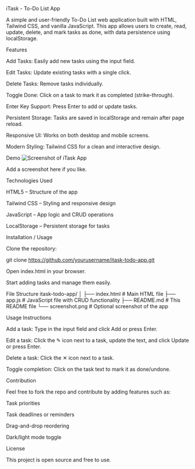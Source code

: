 iTask - To-Do List App

A simple and user-friendly To-Do List web application built with HTML, Tailwind CSS, and vanilla JavaScript.
This app allows users to create, read, update, delete, and mark tasks as done, with data persistence using localStorage.

Features

Add Tasks: Easily add new tasks using the input field.

Edit Tasks: Update existing tasks with a single click.

Delete Tasks: Remove tasks individually.

Toggle Done: Click on a task to mark it as completed (strike-through).

Enter Key Support: Press Enter to add or update tasks.

Persistent Storage: Tasks are saved in localStorage and remain after page reload.

Responsive UI: Works on both desktop and mobile screens.

Modern Styling: Tailwind CSS for a clean and interactive design.

Demo
![Screenshot of iTask App](screenshot.png)


Add a screenshot here if you like.

Technologies Used

HTML5 – Structure of the app

Tailwind CSS – Styling and responsive design

JavaScript – App logic and CRUD operations

LocalStorage – Persistent storage for tasks

Installation / Usage

Clone the repository:

git clone https://github.com/yourusername/itask-todo-app.git


Open index.html in your browser.

Start adding tasks and manage them easily.

File Structure
itask-todo-app/
│
├── index.html       # Main HTML file
├── app.js           # JavaScript file with CRUD functionality
├── README.md        # This README file
└── screenshot.png   # Optional screenshot of the app

Usage Instructions

Add a task: Type in the input field and click Add or press Enter.

Edit a task: Click the ✎ icon next to a task, update the text, and click Update or press Enter.

Delete a task: Click the ✕ icon next to a task.

Toggle completion: Click on the task text to mark it as done/undone.

Contribution

Feel free to fork the repo and contribute by adding features such as:

Task priorities

Task deadlines or reminders

Drag-and-drop reordering

Dark/light mode toggle

License

This project is open source and free to use.
